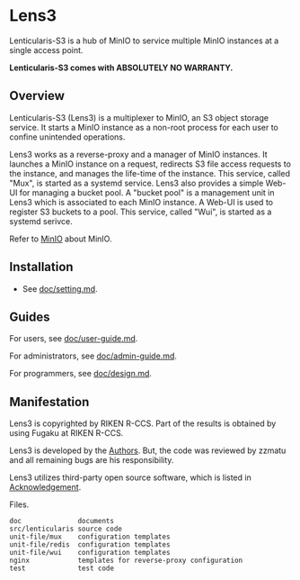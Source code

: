 # Lens3

Lenticularis-S3 is a hub of MinIO to service multiple MinIO instances
at a single access point.

__Lenticularis-S3 comes with ABSOLUTELY NO WARRANTY.__

## Overview

Lenticularis-S3 (Lens3) is a multiplexer to MinIO, an S3 object
storage service.  It starts a MinIO instance as a non-root process for
each user to confine unintended operations.

Lens3 works as a reverse-proxy and a manager of MinIO instances.  It
launches a MinIO instance on a request, redirects S3 file access
requests to the instance, and manages the life-time of the instance.
This service, called "Mux", is started as a systemd service.  Lens3
also provides a simple Web-UI for managing a bucket pool.  A "bucket
pool" is a management unit in Lens3 which is associated to each MinIO
instance.  A Web-UI is used to register S3 buckets to a pool.  This
service, called "Wui", is started as a systemd serivce.

Refer to [MinIO](https://min.io) about MinIO.

## Installation

* See [doc/setting.md](doc/setting.md).

## Guides

For users,
see [doc/user-guide.md](doc/user-guide.md).

For administrators,
see [doc/admin-guide.md](doc/admin-guide.md).

For programmers,
see [doc/design.md](doc/design.md).

## Manifestation

Lens3 is copyrighted by RIKEN R-CCS.  Part of the results is
obtained by using Fugaku at RIKEN R-CCS.

Lens3 is developed by the [Authors](AUTHORS.txt).  But, the code was
reviewed by zzmatu and all remaining bugs are his responsibility.

Lens3 utilizes third-party open source software, which is listed in
[Acknowledgement](ACKNOWLEDGEMENT.txt).

Files.

```
doc              documents
src/lenticularis source code
unit-file/mux    configuration templates
unit-file/redis  configuration templates
unit-file/wui    configuration templates
nginx            templates for reverse-proxy configuration
test             test code
```
